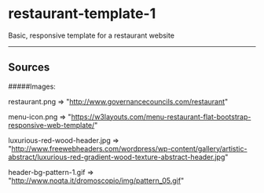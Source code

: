 # restaurant-template-1
Basic, responsive template for a restaurant website

---

## Sources

#####Images:

restaurant.png => "http://www.governancecouncils.com/restaurant"

menu-icon.png => "https://w3layouts.com/menu-restaurant-flat-bootstrap-responsive-web-template/"

luxurious-red-wood-header.jpg => "http://www.freewebheaders.com/wordpress/wp-content/gallery/artistic-abstract/luxurious-red-gradient-wood-texture-abstract-header.jpg"

header-bg-pattern-1.gif => "http://www.noqta.it/dromoscopio/img/pattern_05.gif"
